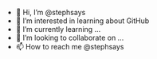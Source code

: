 - 👋 Hi, I’m @stephsays
- 👀 I’m interested in learning about GitHub
- 🌱 I’m currently learning ...
- 💞️ I’m looking to collaborate on ...
- 📫 How to reach me @stephsays

<!---
stephsays/stephsays is a ✨ special ✨ repository because its `README.md` (this file) appears on your GitHub profile.
You can click the Preview link to take a look at your changes.
--->

